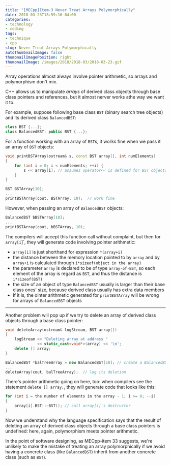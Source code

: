 ```yaml
---
title: "[MECpp]Item-3 Never Treat Arrays Polymorphically"
date: 2018-03-23T18:59:16-04:00
categories:
- technology
- coding
tags:
- technique
- cpp
slug: Never Treat Arrays Polymorphically
autoThumbnailImage: false
thumbnailImagePosition: right
thumbnailImage: /images/2018/2018-03/2018-03-23.gif
---
```


Array operations almost always involve pointer arithmetic, so arrays and polymorphism don't mix.
<!--more-->

C++ allows us to manipulate _arrays_ of derived class objects through base class pointers and references, but it almost nerver works athe way we want it to.

For example, suppose following base class `BST` (binary search tree objects) and its derived class `BalancedBST`:

```cpp
class BST {...};
class BalancedBST: public BST {...};
```

For a function working with an array of `BST`s, it works fine when we pass it an array of `BST` objects:

```cpp
void printBSTArray(ostream& s, const BST array[], int numElements)
{
    for (int i = 0; i < numElements; ++i) {
        s << array[i]; // assumes operator<< is defined for BST objects
    }
}

BST BSTArray[10];
...
printBSTArray(cout, BSTArray, 10);  // work fine
```

However, when passing an array of `BalancedBST` objects:

```cpp
BalancedBST bBSTArray[10];
...
printBSTArray(cout, bBSTArray, 10);
```

The compilers will accept this function call without complaint, but then for `array[i`]`, they will generate code involving pointer arithmetic:

* `array[i]` is just shorthand for expression `*(array+i)`
* the distance between the memory location pointed to by `array` and by `array+i` is calculated through `i*sizeof(object in the array)`
* the parameter `array` is declared to be of type `array-of-BST`, so each element of the array is regard as `BST`, and thus the distance is `i*sizeof(BST)`
* the size of an object of type `BalancedBST` usually is larger than their base class ones' size, because derived class usually has extra data members
* If it is, the ointer arithmetic generated for `printBSTArray` will be wrong for arrays of `BalancedBST` objects

---

Another problem will pop up if we try to delete an array of derived class objects through a base class pointer:

```cpp
void deleteArray(ostream& logStream, BST array[])
{
    logStream << "Deleting array at address "
              << static_cast<void*>(array) << '\n';
    delete [] array;
}

BalancedBST *balTreeArray = new BalancedBST[50]; // create a BalancedBST array
...
deleteArray(cout, balTreeArray);  // log its deletion
```

There's pointer arithmetic going on here, too: when compilers see the statement `delete [] array;`, they will generate code that looks like this:

```cpp
for (int i = the number of elements in the array - 1; i >= 0; --i) 
{
    array[i].BST::~BST(); // call array[i]'s destructor
}
```

Now we understand why the language specification says that the result of deleting an array of derived class objects through a base class pointers is undefined: here, again, polymorphism meets pointer arithmetic.

In the point of software designing, as MECpp-item 33 suggests, we're unlikely to make the mistake of treating an array polymorphically if we avoid having a concrete class (like `BalancedBST`) inherit from another concrete class (such as `BST`).
